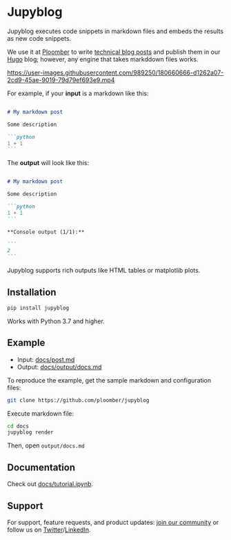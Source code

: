 <!-- #region -->
# Jupyblog

Jupyblog executes code snippets in markdown files and embeds the results as new code snippets.

We use it at [Ploomber](https://github.com/ploomber/ploomber) to write [technical blog posts](https://ploomber.io/blog/snapshot-testing/) and publish them in our [Hugo](https://github.com/gohugoio/hugo) blog; however, any engine that takes markddown files works.

https://user-images.githubusercontent.com/989250/180660666-d1262a07-2cd9-45ae-9019-79d79ef693e9.mp4


For example, if your **input** is a markdown like this:

~~~md

# My markdown post

Some description

```python
1 + 1
```
~~~

The **output** will look like this:

~~~md

# My markdown post

Some description

```python
1 + 1
```

**Console output (1/1):**

```
2
```

~~~

Jupyblog supports rich outputs like HTML tables or matplotlib plots.

## Installation

```sh
pip install jupyblog
```

Works with Python 3.7 and higher.

## Example

* Input: [docs/post.md](docs/post.md)
* Output: [docs/output/docs.md](docs/output/docs.md)

To reproduce the example, get the sample markdown and configuration files:

```sh
git clone https://github.com/ploomber/jupyblog
```

Execute markdown file:
<!-- #endregion -->

```bash
cd docs
jupyblog render
```

Then, open `output/docs.md`

## Documentation

Check out [docs/tutorial.ipynb](docs/tutorial.ipynb).

## Support

For support, feature requests, and product updates: [join our community](https://ploomber.io/community) or follow us on [Twitter](https://twitter.com/ploomber)/[LinkedIn](https://www.linkedin.com/company/ploomber/).


